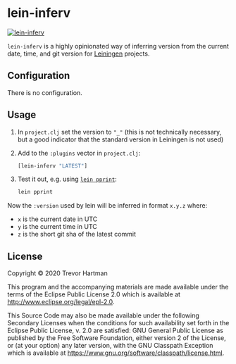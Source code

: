 # lein-inferv

<a href="https://clojars.org/lein-inferv">
  <img src="https://img.shields.io/clojars/v/lein-inferv?style=for-the-badge"
    alt="lein-inferv"
    data-canonical-src="https://img.shields.io/clojars/v/lein-inferv?style=for-the-badge"
    style="max-width:100%;"
  />
</a>

`lein-inferv` is a highly opinionated way of inferring version from the current
date, time, and git version for
[Leiningen](https://github.com/technomancy/leiningen) projects.

## Configuration

There is no configuration.

## Usage

1. In `project.clj` set the version to `"_"` (this is not technically necessary,
   but a good indicator that the standard version in Leiningen is not used)
1. Add to the `:plugins` vector in `project.clj`:

   ```clojure
   [lein-inferv "LATEST"]
   ```

1. Test it out, e.g. using [`lein
   pprint`](https://github.com/technomancy/leiningen/tree/master/lein-pprint):

   ```bash
   lein pprint
   ```

Now the `:version` used by lein will be inferred in format `x.y.z` where:

- `x` is the current date in UTC
- `y` is the current time in UTC
- `z` is the short git sha of the latest commit

## License

Copyright © 2020 Trevor Hartman

This program and the accompanying materials are made available under the
terms of the Eclipse Public License 2.0 which is available at
http://www.eclipse.org/legal/epl-2.0.

This Source Code may also be made available under the following Secondary
Licenses when the conditions for such availability set forth in the Eclipse
Public License, v. 2.0 are satisfied: GNU General Public License as published by
the Free Software Foundation, either version 2 of the License, or (at your
option) any later version, with the GNU Classpath Exception which is available
at https://www.gnu.org/software/classpath/license.html.
